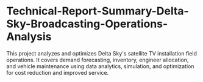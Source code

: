 # Technical-Report-Summary-Delta-Sky-Broadcasting-Operations-Analysis
This project analyzes and optimizes Delta Sky's satellite TV installation field operations. It covers demand forecasting, inventory, engineer allocation, and vehicle maintenance using data analytics, simulation, and optimization for cost reduction and improved service.
